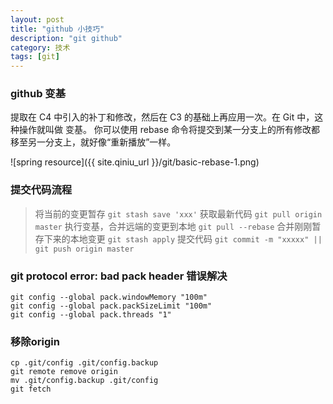 ```yaml
---
layout: post
title: "github 小技巧"
description: "git github"
category: 技术
tags: [git]
---
```


### github 变基
提取在 C4 中引入的补丁和修改，然后在 C3 的基础上再应用一次。在 Git 中，这种操作就叫做 变基。 你可以使用 rebase 命令将提交到某一分支上的所有修改都移至另一分支上，就好像“重新播放”一样。

![spring resource]({{ site.qiniu_url }}/git/basic-rebase-1.png)

### 提交代码流程
> 将当前的变更暂存 `git stash save 'xxx'`
获取最新代码 `git pull origin master`
执行变基，合并远端的变更到本地 `git pull --rebase`
合并刚刚暂存下来的本地变更 `git stash apply`
提交代码 `git commit -m "xxxxx" || git push origin master`

### git protocol error: bad pack header 错误解决
```
git config --global pack.windowMemory "100m"
git config --global pack.packSizeLimit "100m"
git config --global pack.threads "1" 
```

### 移除origin
```
cp .git/config .git/config.backup
git remote remove origin
mv .git/config.backup .git/config
git fetch
```